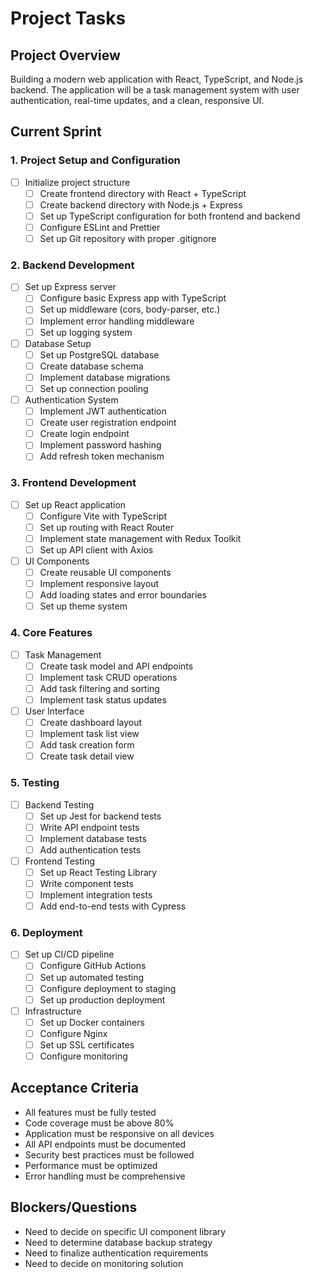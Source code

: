 # Project Tasks

## Project Overview
Building a modern web application with React, TypeScript, and Node.js backend. The application will be a task management system with user authentication, real-time updates, and a clean, responsive UI.

## Current Sprint

### 1. Project Setup and Configuration
- [ ] Initialize project structure
  - [ ] Create frontend directory with React + TypeScript
  - [ ] Create backend directory with Node.js + Express
  - [ ] Set up TypeScript configuration for both frontend and backend
  - [ ] Configure ESLint and Prettier
  - [ ] Set up Git repository with proper .gitignore

### 2. Backend Development
- [ ] Set up Express server
  - [ ] Configure basic Express app with TypeScript
  - [ ] Set up middleware (cors, body-parser, etc.)
  - [ ] Implement error handling middleware
  - [ ] Set up logging system

- [ ] Database Setup
  - [ ] Set up PostgreSQL database
  - [ ] Create database schema
  - [ ] Implement database migrations
  - [ ] Set up connection pooling

- [ ] Authentication System
  - [ ] Implement JWT authentication
  - [ ] Create user registration endpoint
  - [ ] Create login endpoint
  - [ ] Implement password hashing
  - [ ] Add refresh token mechanism

### 3. Frontend Development
- [ ] Set up React application
  - [ ] Configure Vite with TypeScript
  - [ ] Set up routing with React Router
  - [ ] Implement state management with Redux Toolkit
  - [ ] Set up API client with Axios

- [ ] UI Components
  - [ ] Create reusable UI components
  - [ ] Implement responsive layout
  - [ ] Add loading states and error boundaries
  - [ ] Set up theme system

### 4. Core Features
- [ ] Task Management
  - [ ] Create task model and API endpoints
  - [ ] Implement task CRUD operations
  - [ ] Add task filtering and sorting
  - [ ] Implement task status updates

- [ ] User Interface
  - [ ] Create dashboard layout
  - [ ] Implement task list view
  - [ ] Add task creation form
  - [ ] Create task detail view

### 5. Testing
- [ ] Backend Testing
  - [ ] Set up Jest for backend tests
  - [ ] Write API endpoint tests
  - [ ] Implement database tests
  - [ ] Add authentication tests

- [ ] Frontend Testing
  - [ ] Set up React Testing Library
  - [ ] Write component tests
  - [ ] Implement integration tests
  - [ ] Add end-to-end tests with Cypress

### 6. Deployment
- [ ] Set up CI/CD pipeline
  - [ ] Configure GitHub Actions
  - [ ] Set up automated testing
  - [ ] Configure deployment to staging
  - [ ] Set up production deployment

- [ ] Infrastructure
  - [ ] Set up Docker containers
  - [ ] Configure Nginx
  - [ ] Set up SSL certificates
  - [ ] Configure monitoring

## Acceptance Criteria
- All features must be fully tested
- Code coverage must be above 80%
- Application must be responsive on all devices
- All API endpoints must be documented
- Security best practices must be followed
- Performance must be optimized
- Error handling must be comprehensive

## Blockers/Questions
- Need to decide on specific UI component library
- Need to determine database backup strategy
- Need to finalize authentication requirements
- Need to decide on monitoring solution